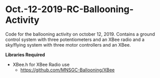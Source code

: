 # Oct.-12-2019-RC-Ballooning-Activity
Code for the ballooning activity on october 12, 2019. Contains a ground control system with three potentiometers and an XBee radio and a sky/flying system with three motor controllers and an XBee.

**Libraries Required**
- XBee.h for XBee Radio use
  - https://github.com/MNSGC-Ballooning/XBee
